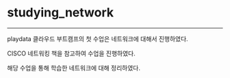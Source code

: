 # **studying_network**

---

playdata 클라우드 부트캠프의 첫 수업은 네트워크에 대해서 진행하였다.

CISCO 네트워킹 책을 참고하여 수업을 진행하였다.

해당 수업을 통해 학습한 네트워크에 대해 정리하였다.